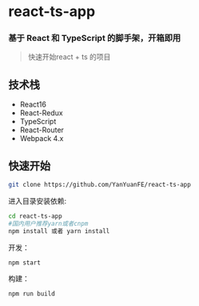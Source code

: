 # react-ts-app

### 基于 React 和 TypeScript 的脚手架，开箱即用

> 快速开始react + ts 的项目


## 技术栈

*  React16
*  React-Redux
*  TypeScript
*  React-Router
*  Webpack 4.x

## 快速开始

```bash
git clone https://github.com/YanYuanFE/react-ts-app
```


进入目录安装依赖:

```bash
cd react-ts-app
#国内用户推荐yarn或者cnpm
npm install 或者 yarn install
```

开发：

```bash
npm start
```

构建：

```bash
npm run build
```
